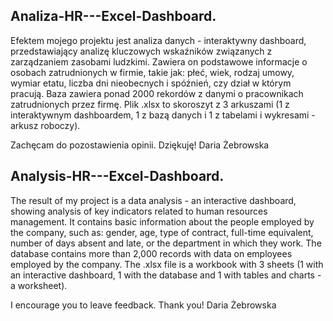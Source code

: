 Analiza-HR---Excel-Dashboard.
---

Efektem mojego projektu jest analiza danych - interaktywny dashboard, przedstawiający analizę kluczowych wskaźników związanych z zarządzaniem zasobami ludzkimi. 
Zawiera on podstawowe informacje o osobach zatrudnionych w firmie, takie jak: 
płeć, wiek, rodzaj umowy, wymiar etatu, liczba dni nieobecnych i spóźnień, czy dział w którym pracują. 
Baza zawiera ponad 2000 rekordów z danymi o pracownikach zatrudnionych przez firmę.
Plik .xlsx to skoroszyt z 3 arkuszami (1 z interaktywnym dashboardem, 1 z bazą danych i 1 z tabelami i wykresami - arkusz roboczy). 

Zachęcam do pozostawienia opinii. Dziękuję!
Daria Żebrowska

Analysis-HR---Excel-Dashboard.
---

The result of my project is a data analysis - an interactive dashboard, showing analysis of key indicators related to human resources management. 
It contains basic information about the people employed by the company, such as: 
gender, age, type of contract, full-time equivalent, number of days absent and late, or the department in which they work. 
The database contains more than 2,000 records with data on employees employed by the company.
The .xlsx file is a workbook with 3 sheets (1 with an interactive dashboard, 1 with the database and 1 with tables and charts - a worksheet). 

I encourage you to leave feedback. Thank you!
Daria Żebrowska
